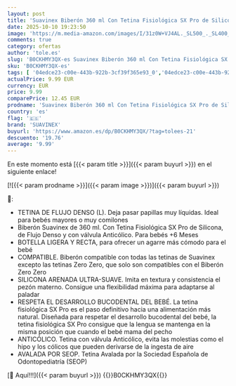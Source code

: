 ```yaml
---
layout: post
title: 'Suavinex Biberón 360 ml Con Tetina Fisiológica SX Pro de Silicona  Válvula Anticólico  Flujo Denso  L  Para Bebés +6 Meses - Walk Verde'
date: 2025-10-10 19:23:50
image: 'https://m.media-amazon.com/images/I/31z0W+VJ4AL._SL500_._SL400_.jpg'
comments: true
category: ofertas
author: 'tole.es'
slug: 'B0CKHMY3QX-es Suavinex Biberón 360 ml Con Tetina Fisiológica SX Pro de...'
sku: 'B0CKHMY3QX-es'
tags: [ '04edce23-c00e-443b-922b-3cf39f365e93_0','04edce23-c00e-443b-922b-3cf39f365e93_8501','Arborist Merchandising Root','Bebé','Biberones','Biberones y accesorios','Lactancia y alimentación','Self Service','Special Features Stores','bebés','biberón','suavinex','🇪🇸', ]
actualPrice: 9.99 EUR
currency: EUR
price: 9.99
comparePrice: 12.45 EUR
prodname: 'Suavinex Biberón 360 ml Con Tetina Fisiológica SX Pro de Silicona  Válvula Anticólico  Flujo Denso  L  Para Bebés +6 Meses - Walk Verde'
country: 'es'
flag: '🇪🇸'
brand: 'SUAVINEX'
buyurl: 'https://www.amazon.es/dp/B0CKHMY3QX/?tag=tolees-21'
descuento: '19.76'
average: '9.99'
---
```


En este momento está [{{< param title >}}]({{< param buyurl >}}) en el siguiente enlace!

[![{{< param prodname >}}]({{< param image >}})]({{< param buyurl >}})

🔎:

- TETINA DE FLUJO DENSO (L). Deja pasar papillas muy líquidas. Ideal para bebés mayores o muy comilones
- Biberón Suavinex de 360 ml. Con Tetina Fisiológica SX Pro de Silicona, de Flujo Denso y con válvula Anticólico. Para bebés +6 Meses
- BOTELLA LIGERA Y RECTA, para ofrecer un agarre más cómodo para el bebé
- COMPATIBLE. Biberón compatible con todas las tetinas de Suavinex excepto las tetinas Zero Zero, que solo son compatibles con el Biberón Zero Zero
- SILICONA ARENADA ULTRA-SUAVE. Imita en textura y consistencia el pezón materno. Consigue una flexibilidad máxima para adaptarse al paladar
- RESPETA EL DESARROLLO BUCODENTAL DEL BEBÉ. La tetina fisiológica SX Pro es el paso definitivo hacia una alimentación más natural. Diseñada para respetar el desarrollo bucodental del bebé, la tetina fisiológica SX Pro consigue que la lengua se mantenga en la misma posición que cuando el bebé mama del pecho
- ANTICÓLICO. Tetina con válvula Anticólico, evita las molestias como el hipo y los cólicos que pueden derivarse de la ingesta de aire
- AVALADA POR SEOP. Tetina Avalada por la Sociedad Española de Odontopediatría (SEOP)

[🛒 Aquí!!!]({{< param buyurl >}})
{{<world>}}B0CKHMY3QX{{</world>}}
